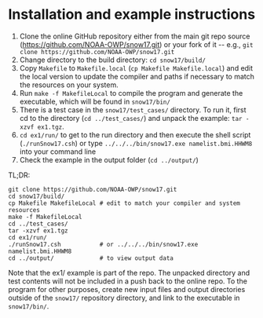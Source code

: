 # Installation and example instructions

1. Clone the online GitHub repository either from the main git repo source (https://github.com/NOAA-OWP/snow17.git) or your fork of it -- e.g., `git clone https://github.com/NOAA-OWP/snow17.git`
2. Change directory to the build directory: `cd snow17/build/`
3. Copy `Makefile` to `Makefile.local` (`cp Makefile Makefile.local`) and edit the local version to update the compiler and paths if necessary to match the resources on your system.
4. Run `make -f MakefileLocal` to compile the program and generate the executable, which will be found in `snow17/bin/`
5. There is a test case in the `snow17/test_cases/` directory.  To run it, first cd to the directory (`cd ../test_cases/`) and unpack the example:  `tar -xzvf ex1.tgz`.
6. `cd ex1/run/` to get to the run directory and then execute the shell script (`./runSnow17.csh`) or type `../../../bin/snow17.exe namelist.bmi.HHWM8` into your command line
7. Check the example in the output folder (`cd ../output/`)

TL;DR:
```
git clone https://github.com/NOAA-OWP/snow17.git
cd snow17/build/
cp Makefile MakefileLocal # edit to match your compiler and system resources
make -f MakefileLocal
cd ../test_cases/
tar -xzvf ex1.tgz
cd ex1/run/
./runSnow17.csh           # or ../../../bin/snow17.exe namelist.bmi.HHWM8
cd ../output/             # to view output data 
```
Note that the ex1/ example is part of the repo.  The unpacked directory and test contents will not be included in a push back to the online repo.  To the program for other purposes, create new input files and output directories outside of the `snow17/` repository directory, and link to the executable in `snow17/bin/`. 


